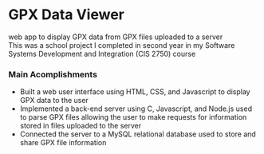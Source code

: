 # GPX Data Viewer

web app to display GPX data from GPX files uploaded to a server </br>
This was a school project I completed in second year in my Software Systems Development and Integration (CIS 2750) course

### Main Acomplishments

* Built a web user interface using HTML, CSS, and Javascript to display GPX data to the user
* Implemented a back-end server using C, Javascript, and Node.js used to parse GPX files allowing the user to make requests for information stored in files uploaded to the server
* Connected the server to a MySQL relational database used to store and share GPX file information
